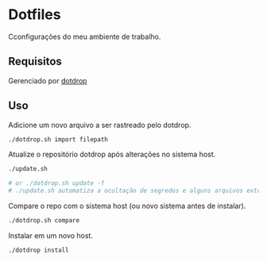# Dotfiles

Cconfigurações do meu ambiente de trabalho.

## Requisitos

Gerenciado por [dotdrop](https://github.com/deadc0de6/dotdrop)

## Uso

Adicione um novo arquivo a ser rastreado pelo dotdrop.

```bash
./dotdrop.sh import filepath
```

Atualize o repositório dotdrop após alterações no sistema host.

```bash
./update.sh

# or ./dotdrop.sh update -f
# ./update.sh automatiza a ocultação de segredos e alguns arquivos extras
```

Compare o repo com o sistema host (ou novo sistema antes de instalar).

```bash
./dotdrop.sh compare
```

Instalar em um novo host.

```bash
./dotdrop install
```

